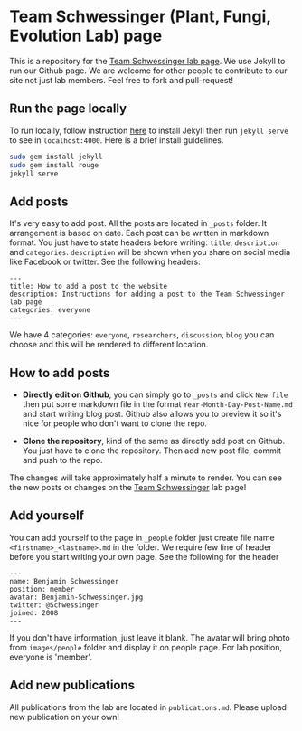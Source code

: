 # Team Schwessinger (Plant, Fungi, Evolution Lab) page


This is a repository for the [Team Schwessinger lab page](http://https://team-schwessinger.github.io/Team_B_S/). We use Jekyll to run our Github page. We are welcome for other people to contribute to our site not just lab members. Feel free to fork and pull-request!


## Run the page locally

To run locally, follow instruction [here](https://jekyllrb.com/) to install Jekyll then run `jekyll serve` to see in `localhost:4000`. Here is a brief install guidelines.

```bash
sudo gem install jekyll
sudo gem install rouge
jekyll serve
```


## Add posts

It's very easy to add post. All the posts are located in `_posts` folder. It arrangement is based on
date. Each post can be written in markdown format. You just have to state headers before writing: `title`, `description` and `categories`. `description` will be shown when you share on social media like Facebook or twitter. See the following headers:

```
---
title: How to add a post to the website
description: Instructions for adding a post to the Team Schwessinger lab page
categories: everyone
---
```

We have 4 categories: `everyone`, `researchers`, `discussion`, `blog` you can choose and this will be rendered to different location.


## How to add posts


- **Directly edit on Github**, you can simply go to `_posts` and click `New file` then put some markdown file in the format `Year-Month-Day-Post-Name.md` and start writing blog post. Github also allows you to preview it so it's nice for people who don't want to clone the repo. 

- **Clone the repository**, kind of the same as directly add post on Github. You just have to clone the repository. Then add new post file, commit and push to the repo.

The changes will take approximately half a minute to render. You can see the new posts or changes on the [Team Schwessinger](https://team-schwessinger.github.io/Team_B_S/) lab page!


## Add yourself

You can add yourself to the page in `_people` folder just create file name `<firstname>_<lastname>.md` in the folder. We require few line of header before you start writing your own page. See the following for the header

```
---
name: Benjamin Schwessinger
position: member 
avatar: Benjamin-Schwessinger.jpg
twitter: @Schwessinger
joined: 2008
---
```

If you don't have information, just leave it blank. The avatar will bring photo from `images/people` folder and display it on people page. 
For lab position, everyone is 'member'. 

## Add new publications

All publications from the lab are located in `publications.md`. Please upload new publication on your own!
